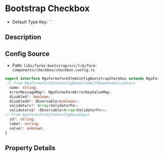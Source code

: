 # Bootstrap Checkbox

* Default Type Key: ``


## Description



## Config Source
* Path: `libs/forms-bootstrap/src/lib/form-components/checkbox/checkbox.config.ts`
```TypeScript
export interface NgsFormsFormItemConfigBootstrapCheckbox extends NgsFormsFormItemConfigBaseInput{
 // From NgsFormsFormItemConfigBaseItemWithNameAndValidators
  name: string;
  errorMessageMap?: NgsFormsFormErrorKeyValueMap;
  disabled?: boolean;
  disabled$?: Observable<boolean>;
  validators?: Array<ValidatorFn>;
  validators$? :Observable<Array<ValidatorFn>>;
// From NgsFormsFormItemConfigBaseInput
  id?: string;
  label: string;
  value?: unknown;
}
```

## Property Details
